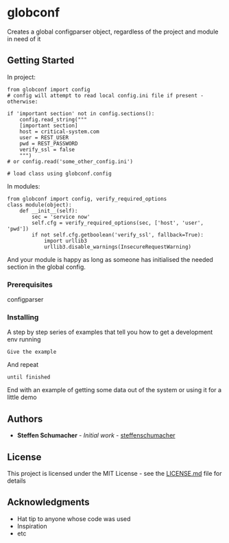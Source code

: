 # globconf

Creates a global configparser object, regardless of the project and module in need of it

## Getting Started
In project:
```
from globconf import config
# config will attempt to read local config.ini file if present - otherwise:

if 'important section' not in config.sections():
    config.read_string("""
    [important section]
    host = critical-system.com
    user = REST_USER
    pwd = REST_PASSWORD
    verify_ssl = false
    """)
# or config.read('some_other_config.ini')

# load class using globconf.config
```

In modules:
```
from globconf import config, verify_required_options
class module(object):
    def __init__(self):
        sec = 'service now'
        self.cfg = verify_required_options(sec, ['host', 'user', 'pwd'])
        if not self.cfg.getboolean('verify_ssl', fallback=True):
            import urllib3
            urllib3.disable_warnings(InsecureRequestWarning)
```

And your module is happy as long as someone has initialised the needed section in the global config.

### Prerequisites

configparser


### Installing

A step by step series of examples that tell you how to get a development env running


```
Give the example
```

And repeat

```
until finished
```

End with an example of getting some data out of the system or using it for a little demo

## Authors

* **Steffen Schumacher** - *Initial work* - [steffenschumacher](https://github.com/steffenschumacher)

## License

This project is licensed under the MIT License - see the [LICENSE.md](LICENSE.md) file for details

## Acknowledgments

* Hat tip to anyone whose code was used
* Inspiration
* etc
